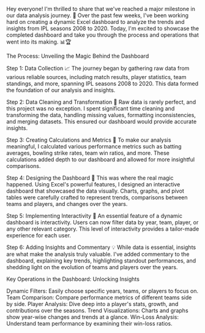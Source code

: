 Hey everyone! I'm thrilled to share that we've reached a major milestone in our data analysis journey. 🎉 Over the past few weeks, I've been working hard on creating a dynamic Excel dashboard to analyze the trends and insights from IPL seasons 2008 to 2020. Today, I'm excited to showcase the completed dashboard and take you through the process and operations that went into its making. 📊🏆

The Process: Unveiling the Magic Behind the Dashboard

Step 1: Data Collection 📈
The journey began by gathering raw data from various reliable sources, including match results, player statistics, team standings, and more, spanning IPL seasons 2008 to 2020. This data formed the foundation of our analysis and insights.

Step 2: Data Cleaning and Transformation 🧹
Raw data is rarely perfect, and this project was no exception. I spent significant time cleaning and transforming the data, handling missing values, formatting inconsistencies, and merging datasets. This ensured our dashboard would provide accurate insights.

Step 3: Creating Calculations and Metrics 📝
To make our analysis meaningful, I calculated various performance metrics such as batting averages, bowling strike rates, team win ratios, and more. These calculations added depth to our dashboard and allowed for more insightful comparisons.

Step 4: Designing the Dashboard 🎨
This was where the real magic happened. Using Excel's powerful features, I designed an interactive dashboard that showcased the data visually. Charts, graphs, and pivot tables were carefully crafted to represent trends, comparisons between teams and players, and changes over the years.

Step 5: Implementing Interactivity 🔄
An essential feature of a dynamic dashboard is interactivity. Users can now filter data by year, team, player, or any other relevant category. This level of interactivity provides a tailor-made experience for each user.

Step 6: Adding Insights and Commentary 💡
While data is essential, insights are what make the analysis truly valuable. I've added commentary to the dashboard, explaining key trends, highlighting standout performances, and shedding light on the evolution of teams and players over the years.

Key Operations in the Dashboard: Unlocking Insights

Dynamic Filters: Easily choose specific years, teams, or players to focus on.
Team Comparison: Compare performance metrics of different teams side by side.
Player Analysis: Dive deep into a player's stats, growth, and contributions over the seasons.
Trend Visualizations: Charts and graphs show year-wise changes and trends at a glance.
Win-Loss Analysis: Understand team performance by examining their win-loss ratios.
